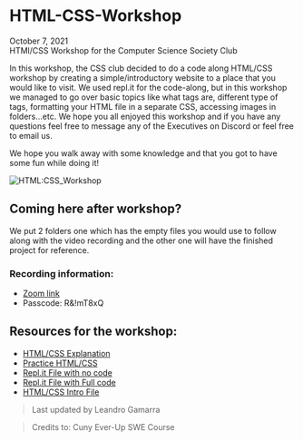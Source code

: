 # HTML-CSS-Workshop
<p> October 7, 2021 <br>
HTMl/CSS Workshop for the Computer Science Society Club </p>

In this workshop, the CSS club decided to do a code along HTML/CSS workshop by creating a simple/introductory website to a place that you would like to visit. 
We used repl.it for the code-along, but in this workshop we managed to go over basic topics like what tags are, different type of tags, formatting your HTML file in a separate CSS, accessing images in folders...etc. We hope you all enjoyed this workshop and if you have any questions feel free to message any of the Executives on Discord or feel free to email us.

We hope you walk away with some knowledge and that you got to have some fun while doing it!

![HTML:CSS_Workshop](https://user-images.githubusercontent.com/33881291/136454837-ebd6d841-073e-4a5d-9427-699dc6f8c896.gif)

## Coming here after workshop?
We put 2 folders one which has the empty files you would use to follow along with the video recording and 
the other one will have the finished project for reference.

### Recording information:
- [Zoom link](https://jjay-cuny.zoom.us/rec/play/xPI3Lz4LV4H8UwS6--IKXQ_XnQb-7Le9P1bx7GTJZqYGoAEe1s8zNOC4gX2-foAZnUZos99KhV1hnZu3.dZFqfCoIH0_Fr2db?continueMode=true&_x_zm_rtaid=y_Rxh5_DSw20Dpplhi2L7g.1633670356814.692cd526cfe8cd5b7e220503a4dfb0bd&_x_zm_rhtaid=381)
- Passcode: R&!mT8xQ 

## Resources for the workshop:
- [HTML/CSS Explanation](https://www.w3schools.com/html/default.asp)
- [Practice HTML/CSS](https://www.codecademy.com/catalog/language/html-css)
- [Repl.it File with no code](https://replit.com/@r0m3c/CSSHTMLCSS#index.html)
- [Repl.it File with Full code](https://replit.com/@r0m3c/ExHTMLCSS#index.html)
- [HTML/CSS Intro File](https://docs.google.com/document/d/1TKhnlKSJMRDLmXN1n9rSVQdTPkIKaTUJseHvtSdSfag/edit)


> Last updated by Leandro Gamarra

> Credits to: Cuny Ever-Up SWE Course

